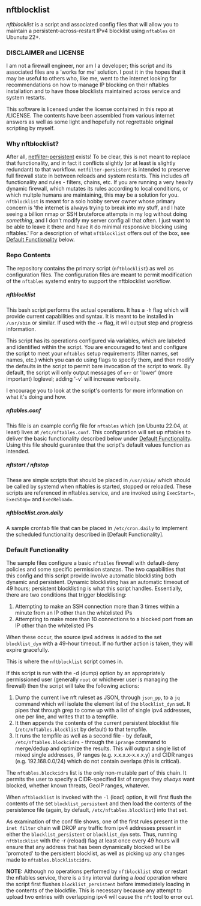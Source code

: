 ## nftblocklist
*nftblocklist* is a script and associated config files that will allow you to maintain a persistent-across-restart IPv4 blocklist using `nftables` on Ubunutu 22+. 

### DISCLAIMER and LICENSE
I am not a firewall engineer, nor am I a developer; this script and its associated files are a 'works for me' solution.  I post it in the hopes that it may be useful to others who, like me, went to the internet looking for recommendations on how to manage IP blocking on their nftables installation and to have those blocklists maintained across service and system restarts.
  
This software is licensed under the license contained in this repo at /LICENSE.  The contents have been assembled from various internet answers as well as some light and hopefully not regrettable original scripting by myself.


### Why nftblocklist?
After all, [netfilter-persistent](https://manpages.ubuntu.com/manpages/jammy/man8/netfilter-persistent.8.html) exists!  To be clear, this is not meant to replace that functionality, and in fact it conflicts slightly (or at least is slightly redundant) to that workflow.  `netfilter-persistent` is intended to preserve full firewall state in between reloads and system restarts.  This includes *all* functionality and rules - filters, chains, etc.  If you are running a very heavily dynamic firewall, which mutates its rules according to local conditions, or which multple humans are maintaining, this may be a solution for you.  `nftblocklist` is meant for a solo hobby server owner whose primary concern is 'the internet is always trying to break into my stuff, and I hate seeing a billion nmap or SSH bruteforce attempts in my log without doing *something*, and I don't modify my server config all that often.  I just want to be able to leave it there and have it do minimal responsive blocking using nftables.'  For a description of what `nftblocklist` offers out of the box, see [Default Functionality](#default-functionality) below.

  
### Repo Contents
The repository contains the primary script (`nftblocklist`) as well as configuration files.  The configuration files are meant to permit modification of the `nftables` systemd entry to support the nftblocklist workflow.


##### nftblocklist
This bash script performs the actual operations.  It has a `-h` flag which will provide current capabilities and syntax.  It is meant to be installed in `/usr/sbin` or similar.  If used with the `-v` flag, it will output step and progress information.

This script has its operations configured via variables, which are labeled and identified within the script.  You are encouraged to test and configure the script to meet your `nftables` setup requirements (filter names, set names, etc.) which you can do using flags to specify them, and then modify the defaults in the script to permit bare invocation of the script to work.  By default, the script will only output messages of `err` or 'lower' (more important) loglevel; adding '-v' will increase verbosity.

I encourage you to look at the script's contents for more information on what it's doing and how.


##### nftables.conf
This file is an example config file for `nftables` which (on Ubuntu 22.04, at least) lives at `/etc/nftables.conf`.  This configuration will set up nftables to deliver the basic functionality described below under [Default Functionality](default-functionality).  Using this file should guarantee that the script's default values function as intended.


##### nftstart / nftstop
These are simple scripts that should be placed in `/usr/sbin/` which should be called by systemd when nftables is started, stopped or reloaded.  These scripts are referenced in nftables.service, and are invoked using `ExecStart=`, `ExecStop=` and `ExecReload=`.

##### nftblocklist.cron.daily
A sample crontab file that can be placed in `/etc/cron.daily` to implement the scheduled functionality described in [Default Functionality].


### Default Functionality
The sample files configure a basic `nftables` firewall with default-deny policies and some specific permission stanzas.  The two capabilities that this config and this script provide involve automatic blocklisting both dynamic and persistent.  Dynamic blocklisting has an automatic timeout of 49 hours; persistent blocklisting is what this script handles.  Essentially, there are two conditions that trigger blocklisting:

1. Attempting to make an SSH connection more than 3 times within a minute from an IP other than the whitelisted IPs
2. Attempting to make more than 10 connections to a blocked port from an IP other than the whitelisted IPs

When these occur, the source ipv4 address is added to the set `blocklist_dyn` with a 49-hour timeout.  If no further action is taken, they will expire gracefully.

This is where the `nftblocklist` script comes in.

If this script is run with the -d (dump) option by an appropriately permissioned user (generally `root` or whichever user is managing the firewall) then the script will take the following actions:

1. Dump the current live nft ruleset as JSON, through `json_pp`, to a `jq` command which will isolate the element list of the `blocklist_dyn` set.  It pipes that through grep to come up with a list of single ipv4 addresses, one per line, and writes that to a tempfile.
2. It then appends the contents of the current persistent blocklist file (`/etc/nftables.blocklist` by default) to that tempfile.
3. It runs the tempfile as well as a second file - by default, `/etc/nftables.blockcidrs` - through the `iprange` command to merge/dedup and optimize the results.  This will output a single list of mixed single addresses, IP ranges (e.g. x.x.x.x-x.x.x.y) and CIDR ranges (e.g. 192.168.0.0/24) which do not contain overlaps (this is critical).

The `nftables.blockcidrs` list is the only non-mutable part of this chain.  It permits the user to specify a CIDR-specified list of ranges they *always* want blocked, whether known threats, GeoIP ranges, whatever.

When `nftblocklist` is invoked with the `-l` (load) option, it will first flush the contents of the set `blocklist_persistent` and then load the contents of the persistence file (again, by default, `/etc/nftables.blocklist`) into that set.

As examination of the conf file shows, one of the first rules present in the `inet filter` chain will DROP any traffic from ipv4 addresses present in either the `blocklist_persistent` or `blocklist_dyn` sets.  Thus, running `nftblocklist` with the -r (reload) flag at least once every 49 hours will ensure that any address that has been dynamically blocked will be 'promoted' to the persistent blocklist, as well as picking up any changes made to `nftables.blocklistcidrs`.

**NOTE:**  Although no operations performed by `nftblocklist` stop or restart the nftables service, there is a tiny interval during a *load* operation where the script first flushes `blocklist_persistent` before immediately loading in the contents of the blockfile.  This is necessary because any attempt to upload two entries with overlapping ipv4 will cause the `nft` tool to error out.